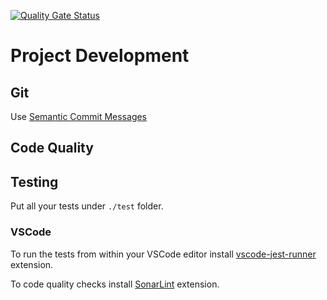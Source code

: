 [![Quality Gate Status](https://sonarcloud.io/api/project_badges/measure?project=jwkaterina_meetup&metric=alert_status)](https://sonarcloud.io/summary/new_code?id=jwkaterina_meetup)

# Project Development
## Git
Use [Semantic Commit Messages](https://nitayneeman.com/posts/understanding-semantic-commit-messages-using-git-and-angular/)
## Code Quality
## Testing
Put all your tests under `./test` folder.
### VSCode
To run the tests from within your VSCode editor install [vscode-jest-runner](https://marketplace.visualstudio.com/items?itemName=firsttris.vscode-jest-runner) extension.

To code quality checks install [SonarLint](https://marketplace.visualstudio.com/items?itemName=firsttris.vscode-jest-runner) extension.
